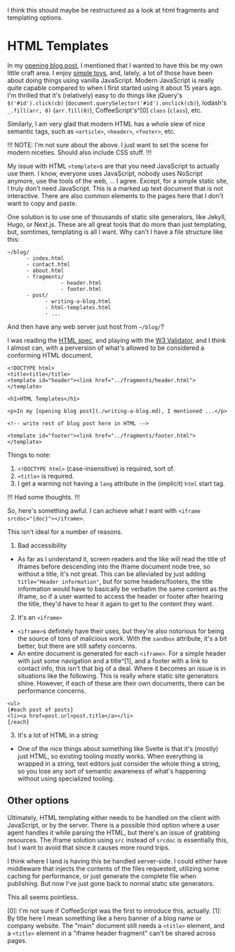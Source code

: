 I think this should maybe be restructured as a look at html fragments and templating options.

# HTML Templates

In my [opening blog post](./writing-a-blog.md), I mentioned that I wanted to have this be my own little craft area. I enjoy [simple toys](../stuff), and, lately, a lot of those have been about doing things using vanilla JavaScript. Modern JavaScript is really quite capable compared to when I first started using it about 15 years ago. I'm thrilled that it's (relatively) easy to do things like jQuery's `$('#id').click(cb)` (`document.querySelector('#id').onclick(cb)`), lodash's `_.fill(arr, 0)` (`arr.fill(0)`), CoffeeScript's^[0] `class` (`class`), etc.

Similarly, I am very glad that modern HTML has a whole slew of nice semantic tags, such as `<article>`, `<header>`, `<footer>`, etc.

!!! NOTE: I'm not sure about the above. I just want to set the scene for modern niceties. Should also include CSS stuff. !!!

My issue with HTML `<template>`s are that you need JavaScript to actually use them. I know, everyone uses JavaScript, nobody uses NoScript anymore, use the tools of the web, ... I agree. Except, for a simple static site, I truly don't need JavaScript. This is a marked up text document that is not interactive. There are also common elements to the pages here that I don't want to copy and paste.

One solution is to use one of thousands of static site generators, like Jekyll, Hugo, or Next.js. These are all great tools that do more than just templating, but, somtimes, templating is all I want. Why can't I have a file structure like this:

```
~/blog/
      - index.html
      - contact.html
      - about.html
      - fragments/
                 - header.html
                 - footer.html
      - post/
            - writing-a-blog.html
            - html-templates.html
            - ...
```

And then have any web server just host from `~/blog/`?

I was reading the [HTML spec](https://html.spec.whatwg.org), and playing with the [W3 Validator](https://validator.w3.org), and I think I almost can, with a perversion of what's allowed to be considered a conforming HTML document.

```
<!DOCTYPE html>
<title>title</title>
<template id="header"><link href="../fragments/header.html"></template>

<h1>HTML Templates</h1>

<p>In my [opening blog post](./writing-a-blog.md), I mentioned ...</p>

<!-- write rest of blog post here in HTML -->

<template id="footer"><link href="../fragments/footer.html"></template>
```

Things to note:

1. `<!DOCTYPE html>` (case-insensitive) is required, sort of.
2. `<title>` is required.
3. I get a warning not having a `lang` attribute in the (implicit) `html` start tag.

!!! Had some thoughts. !!!

So, here's something awful. I can achieve what I want with `<iframe srcdoc="{doc}"></iframe>`.

This isn't ideal for a number of reasons.

1. Bad accessibility
  - As far as I understand it, screen readers and the like will read the title of iframes before descending into the iframe document node tree, so without a title, it's not great. This can be alleviated by just adding `title="Header information"`, but for some headers/footers, the title information would have to basically be verbatim the same content as the iframe, so if a user wanted to access the header or footer after hearing the title, they'd have to hear it again to get to the content they want.
2. It's an `<iframe>`
  - `<iframe>`s defintely have their uses, but they're also notorious for being the source of tons of malicious work. With the `sandbox` attribute, it's a bit better, but there are still safety concerns.
  - An entire document is generated for each `<iframe>`. For a simple header with just some navigation and a title^[1], and a footer with a link to contact info, this isn't that big of a deal. Where it becomes an issue is in situations like the following. This is really where static site generators shine. However, if each of these are their own documents, there can be performance concerns.

```
<ul>
{#each post of posts}
<li><a href=post.url>post.title</a></li>
{/each}
```

3. It's a lot of HTML in a string
  - One of the nice things about something like Svelte is that it's (mostly) just HTML, so existing tooling mostly works. When everything is wrapped in a string, text editors just consider the whole thing a string, so you lose any sort of semantic awareness of what's happening without using specialized tooling.


## Other options

Ultimately, HTML templating either needs to be handled on the client with JavaScript, or by the server. There is a possible third option where a user agent handles it while parsing the HTML, but there's an issue of grabbing resources. The iframe solution using `src` instead of `srcdoc` is essentially this, but I want to avoid that since it causes more round trips.

I think where I land is having this be handled server-side. I could either have middleware that injects the contents of the files requested, utilizing some caching for performance, or just generate the complete file when publishing. But now I've just gone back to normal static site generators.

This all seems pointless.

[0]: I'm not sure if CoffeeScript was the first to introduce this, actually.
[1]: By title here I mean something like a hero banner of a blog name or company website. The "main" document still needs a `<title>` element, and a `<title>` element in a "iframe header fragment" can't be shared across pages.
